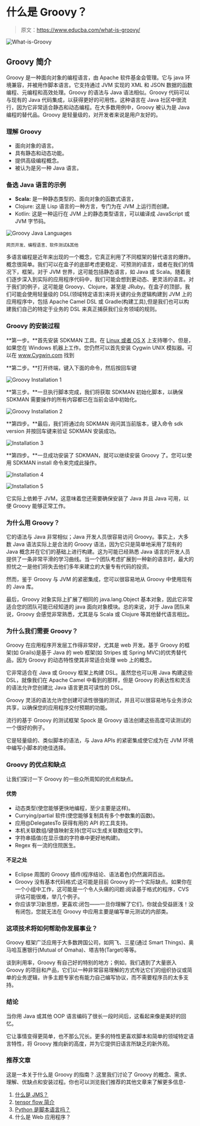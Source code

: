 # 什么是 Groovy？

> 原文：<https://www.educba.com/what-is-groovy/>

![What-is-Groovy](img/003d34f813991e10587346335e78e0aa.png)



## Groovy 简介

Groovy 是一种面向对象的编程语言，由 Apache 软件基金会管理。它与 java 环境兼容，并被用作脚本语言。它支持通过 JVM 实现的 XML 和 JSON 数据的函数编程、元编程和高效处理。Groovy 的语法与 Java 语法相似。Groovy 代码可以与现有的 Java 代码集成，以获得更好的可用性。这种语言在 Java 社区中很流行，因为它非常适合静态和动态编程。在大多数用例中，Groovy 被认为是 Java 编程的替代品。Groovy 是轻量级的，对开发者来说是用户友好的。

### 理解 Groovy

*   面向对象的语言。
*   具有静态和动态功能。
*   提供高级编程概念。
*   被认为是另一种 Java 语言。

### 备选 Java 语言的示例

*   **Scala:** 是一种静态类型的、面向对象的函数式语言，
*   Clojure: 这是 Lisp 语言的一种方言，专门为在 JVM 上运行而创建。
*   Kotlin: 这是一种运行在 JVM 上的静态类型语言，可以编译成 JavaScript 或 JVM 字节码。

![Groovy Java Languages](img/ea2f841af690f82614414e46e82b5223.png)



<small>网页开发、编程语言、软件测试&其他</small>

多语言编程是近年来出现的一个概念，它真正利用了不同框架的替代语言的爆炸。概念很简单。我们可以在盒子的底部考虑更稳定、可预测的语言，或者在我们的情况下，框架。对于 JVM 世界，这可能包括静态语言，如 Java 或 Scala。随着我们逐步深入到实际的应用程序代码中，我们可能会想到更动态、更灵活的语言。对于我们的例子，这可能是 Groovy、Clojure，甚至是 JRuby。在盒子的顶部，我们可能会使用轻量级的 DSL(领域特定语言)来将关键的业务逻辑构建到 JVM 上的应用程序中，包括 Apache Camel DSL 或 Gradle(构建工具),但是我们也可以构建我们自己的特定于业务的 DSL 来真正捕获我们业务领域的规则。

### Groovy 的安装过程

**第一步。**首先安装 SDKMAN 工具。在 [Linux 或者 OS X](https://www.educba.com/os-x-vs-linux/) 上支持哪个。但是，如果您在 Windows 机器上工作。您仍然可以首先安装 Cygwin UNIX 模拟器。可以在 www.Cygwin.com 找到

**第二步。**打开终端，键入下面的命令，然后按回车键

![Groovy Installation 1](img/420782557a0957566bfb8df7a6e8ddf0.png)



**第三步。**一旦执行脚本完成，我们将获取 SDKMAN 初始化脚本，以确保 SDKMAN 需要操作的所有内容都已在当前会话中初始化。

![Groovy Installation 2](img/c7ae82302ec71ba09e641bc61a8dafba.png)



**第四步。**最后，我们将通过向 SDKMAN 询问其当前版本，键入命令 sdk version 并按回车键来验证 SDKMAN 安装成功。

![Installation 3](img/4463398063181d6c3d1d465d1607ccd2.png)



**第四步。**一旦成功安装了 SDKMAN，就可以继续安装 Groovy 了。您可以使用 SDKMAN install 命令来完成此操作。

![Installation 4](img/96ba2356ee52a9b4fe5fdeb3d1829538.png)



![Installation 5](img/82a1f99f1188316dcf45ccd73f8d6f98.png)



它实际上依赖于 JVM，这意味着您还需要确保安装了 Java 并且 Java 可用，以便 Groovy 能够正常工作。

### 为什么用 Groovy？

它的语法与 Java 非常相似；Java 开发人员很容易访问 Groovy。事实上，大多数 Java 语法实际上是合法的 Groovy 语法，因为它只是简单地采用了现有的 Java 概念并在它们的基础上进行构建。这为可能已经熟悉 Java 语言的开发人员提供了一条非常平滑的学习曲线。当一个团队考虑扩展到一种新的语言时，最大的担忧之一是他们将失去他们多年来建立的大量专有代码的投资。

然而，鉴于 Groovy 与 JVM 的紧密集成，您可以很容易地从 Groovy 中使用现有的 Java 库。

最后，Groovy 对象实际上扩展了相同的 java.lang.Object 基本对象，因此它非常适合您的团队可能已经知道的 java 面向对象模块。总的来说，对于 Java 团队来说，Groovy 会感觉非常熟悉，尤其是与 Scala 或 Clojure 等其他替代语言相比。

### 为什么我们需要 Groovy？

Groovy 在应用程序开发层工作得非常好，尤其是 web 开发。基于 Groovy 的框架(如 Grails)是基于 Java 的 web 框架(如 Stripes 或 Spring MVC)的优秀替代品，因为 Groovy 的动态特性使其非常适合处理 web 上的概念。

它非常适合在 Java 或 Groovy 框架上构建 DSL。虽然您也可以用 Java 构建这些 DSL，就像我们在 Apache Camel 中看到的那样，但是 Groovy 的表达性和灵活的语法允许您创建比 Java 语言更具可读性的 DSL。

Groovy 灵活的语法允许您创建可读性很强的测试，并且可以很容易地与业务涉众共享，以确保您的应用程序交付预期的功能。

流行的基于 Groovy 的测试框架 Spock 是 Groovy 语法创建这些高度可读测试的一个很好的例子。

它是轻量级的、类似脚本的语法，与 Java APIs 的紧密集成使它成为在 JVM 环境中编写小脚本的绝佳选择。

### Groovy 的优点和缺点

让我们探讨一下 Groovy 的一些众所周知的优点和缺点。

#### 优势

*   动态类型(使您能够更快地编程，至少主要是这样)。
*   Currying/partial 软件(使您能够复制具有多个参数集的函数)。
*   应用@DelegatesTo 获得有用的 API 的工具支持。
*   本机关联数组/键值映射支持(您可以生成关联数组文字)。
*   字符串插值(在显示值的字符串中更好地构建)。
*   Regex 有一流的住院医生。

#### 不足之处

*   Eclipse 周围的 Groovy 插件(程序结论、语法着色)仍然漏洞百出。
*   Groovy 没有基本代码格式:这可能是目前 Groovy 的一个实际缺点。如果你在一个小组中工作，这可能是一个令人头痛的问题:阅读基于格式的程序，CVS 评估可能很难，举几个例子。
*   你应该学习新思想，更喜欢:闭包——一旦你理解了它们，你就会受益匪浅！没有闭包，您就无法在 Groovy 中应用主要是编写单元测试的内部类。

### 这项技术将如何帮助你发展事业？

Groovy 框架广泛应用于大多数跨国公司，如网飞、三星(通过 Smart Things)、奥马哈互惠银行(Mutual of Omaha)、塔吉特(Target)等等。

谈到利用率，Groovy 有自己好的特别的地方；例如，我们遇到了大量嵌入 Groovy 的项目和产品，它们以一种非常容易理解的方式传达它们的组织协议或简单的业务逻辑，许多主题专家也有能力自己编写协议，而不需要程序员的太多支持。

### 结论

当你用 Java 或其他 OOP 语言编码了很长一段时间后，这看起来像是美好的回忆。

它让事情变得更简单，也不那么冗长。更多的特性更喜欢脚本和简单的领域特定语言特性，将 Groovy 推向新的高度，并为它提供旧语言所缺乏的新外观。

### 推荐文章

这是一本关于什么是 Groovy 的指南？.这里我们讨论了 Groovy 的概念、需求、理解、优缺点和安装过程。你也可以浏览我们推荐的其他文章来了解更多信息-

1.  [什么是 JMS？](https://www.educba.com/what-is-jms/)
2.  [tensor flow 简介](https://www.educba.com/introduction-to-tensorflow/)
3.  [Python 是脚本语言吗？](https://www.educba.com/python-scripting-language/)
4.  什么是 Web 应用程序？






